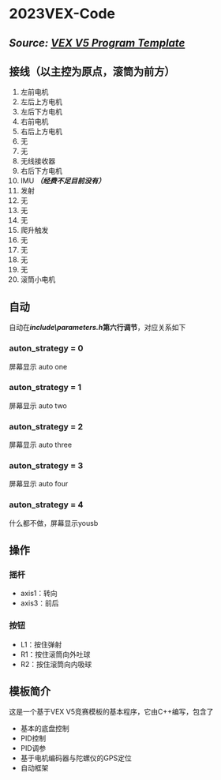 # 2023VEX-Code

## ***Source: [VEX V5 Program Template](https://github.com/CreatechStudio/VEX-V5-Program-Template)***

## 接线（以主控为原点，滚筒为前方）

1. 左前电机
2. 左后上方电机
3. 左后下方电机
4. 右前电机
5. 右后上方电机
6. 无
7. 无
8. 无线接收器
9. 右后下方电机
10. IMU ***（经费不足目前没有）***
11. 发射
12. 无
13. 无
14. 无
15. 爬升触发
16. 无
17. 无
18. 无
19. 无
20. 滚筒小电机

## 自动

自动在***include\parameters.h*第六行调节**，对应关系如下

### auton_strategy = 0

屏幕显示 auto one

### auton_strategy = 1

屏幕显示 auto two

### auton_strategy = 2

屏幕显示 auto three

### auton_strategy = 3

屏幕显示 auto four

### auton_strategy = 4

什么都不做，屏幕显示yousb

## 操作

### 摇杆

- axis1：转向
- axis3：前后

### 按钮

- L1：按住弹射
- R1：按住滚筒向外吐球
- R2：按住滚筒向内吸球

## 模板简介

​这是一个基于VEX V5竞赛模板的基本程序，它由C++编写，包含了

- 基本的底盘控制
- PID控制
- PID调参
- 基于电机编码器与陀螺仪的GPS定位
- 自动框架
